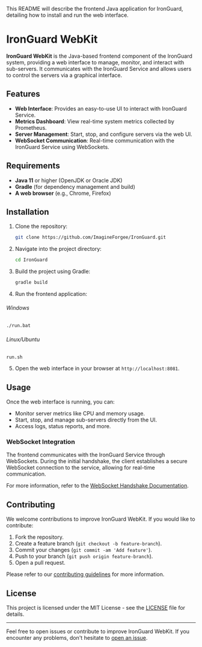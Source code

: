 This README will describe the frontend Java application for IronGuard, detailing how to install and run the web interface.
# IronGuard WebKit

**IronGuard WebKit** is the Java-based frontend component of the IronGuard system, providing a web interface to manage, monitor, and interact with sub-servers. It communicates with the IronGuard Service and allows users to control the servers via a graphical interface.

## Features

- **Web Interface**: Provides an easy-to-use UI to interact with IronGuard Service.
- **Metrics Dashboard**: View real-time system metrics collected by Prometheus.
- **Server Management**: Start, stop, and configure servers via the web UI.
- **WebSocket Communication**: Real-time communication with the IronGuard Service using WebSockets.

## Requirements

- **Java 11** or higher (OpenJDK or Oracle JDK)
- **Gradle** (for dependency management and build)
- **A web browser** (e.g., Chrome, Firefox)

## Installation

1. Clone the repository:
   ```bash
   git clone https://github.com/ImagineForgee/IronGuard.git
   ```

2. Navigate into the project directory:
    
    ```bash
    cd IronGuard
    ```
    
3. Build the project using Gradle:
    
    ```bash
    gradle build
    ```
    
4. Run the frontend application:

###### Windows
```bash
./run.bat
```
###### Linux/Ubuntu

```
run.sh
```
    
5. Open the web interface in your browser at `http://localhost:8081`.
    

## Usage

Once the web interface is running, you can:

- Monitor server metrics like CPU and memory usage.
- Start, stop, and manage sub-servers directly from the UI.
- Access logs, status reports, and more.

### WebSocket Integration

The frontend communicates with the IronGuard Service through WebSockets. During the initial handshake, the client establishes a secure WebSocket connection to the service, allowing for real-time communication.

For more information, refer to the [WebSocket Handshake Documentation](https://github.com/ImagineForgee/IronGuard/wiki/Three-Way-Handshake-WebSockets).

## Contributing

We welcome contributions to improve IronGuard WebKit. If you would like to contribute:

1. Fork the repository.
2. Create a feature branch (`git checkout -b feature-branch`).
3. Commit your changes (`git commit -am 'Add feature'`).
4. Push to your branch (`git push origin feature-branch`).
5. Open a pull request.

Please refer to our [contributing guidelines](https://github.com/ImagineForgee/IronGuard/wiki/CONTRIBUTING) for more information.

## License

This project is licensed under the MIT License - see the [LICENSE](https://github.com/ImagineForgee/IronGuard?tab=MIT-1-ov-file) file for details.

---

Feel free to open issues or contribute to improve IronGuard WebKit. If you encounter any problems, don't hesitate to [open an issue](https://github.com/ImagineForgee/IronGuard/issues).

